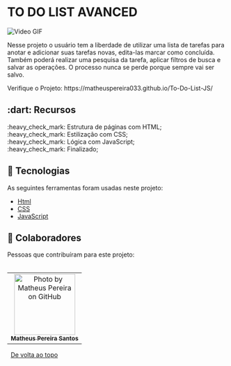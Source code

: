 # TO DO LIST AVANCED
<img src="https://github.com/MatheusPereira033/To-Do-List-JS/blob/main/Apresenta%C3%A7%C3%A3o%20To%20do%20List.gif?raw=true" alt="Video GIF">
<p>Nesse projeto o usuário tem a liberdade de utilizar uma lista de tarefas para anotar e adicionar suas tarefas novas, edita-las marcar como concluída. Também poderá realizar uma pesquisa da tarefa, aplicar filtros de busca e salvar as operações. O processo nunca se perde porque sempre vai ser salvo.</p>
Verifique o Projeto: https://matheuspereira033.github.io/To-Do-List-JS/
<br>
<h2>:dart: Recursos</h2>
:heavy_check_mark: Estrutura de páginas com HTML;<br>
:heavy_check_mark: Estilização com CSS;<br>
:heavy_check_mark: Lógica com JavaScript;<br>
:heavy_check_mark: Finalizado;<br>

<h2>🚀 Tecnologias</h2>
As seguintes ferramentas foram usadas neste projeto:<br>

- [Html](https://developer.mozilla.org/en-US/docs/Web/HTML/Element/html/)
- [CSS](https://developer.mozilla.org/en-US/docs/Web/CSS)
- [JavaScript](https://developer.mozilla.org/en-US/docs/Web/JavaScript)

<h2>🤝 Colaboradores</h2>
Pessoas que contribuíram para este projeto:
<br>
<br>
<table>
  <tr>
    <td align="center">
      <a href="#">
        <img src="https://avatars.githubusercontent.com/u/111443981?s=400&u=5b2c6c85263f06610a2865e2eea4bf55ef6815a7&v=4" width="140px;" alt="Photo by Matheus Pereira on GitHub"/><br>
        <sub>
          <b>Matheus Pereira Santos</b>
        </sub>
      </a>
    </all>
  </tr>
</table>

&#xa0;
<a href="#top">De volta ao topo</a>

